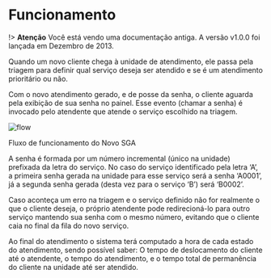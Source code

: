 # Funcionamento

!> **Atenção** Você está vendo uma documentação antiga. A versão v1.0.0 foi lançada em Dezembro de 2013.

Quando um novo cliente chega à unidade de atendimento, ele passa pela triagem para definir qual serviço deseja ser atendido e se é um atendimento prioritário ou não.

Com o novo atendimento gerado, e de posse da senha, o cliente aguarda pela exibição de sua senha no painel. Esse evento (chamar a senha) é invocado pelo atendente que atende o serviço escolhido na triagem.

![flow](_images/flow.png)


Fluxo de funcionamento do Novo SGA

A senha é formada por um número incremental (único na unidade) prefixada da letra do serviço. No caso do serviço identificado pela letra ‘A’, a primeira senha gerada na unidade para esse serviço será a senha ‘A0001’, já a segunda senha gerada (desta vez para o serviço ‘B’) será ‘B0002’.

Caso aconteça um erro na triagem e o serviço definido não for realmente o que o cliente deseja, o próprio atendente pode redirecioná-lo para outro serviço mantendo sua senha com o mesmo número, evitando que o cliente caia no final da fila do novo serviço.

Ao final do atendimento o sistema terá computado a hora de cada estado do atendimento, sendo possível saber: O tempo de deslocamento do cliente até o atendente, o tempo do atendimento, e o tempo total de permanência do cliente na unidade até ser atendido.
